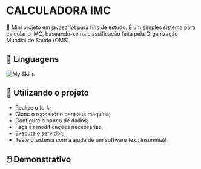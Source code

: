# CALCULADORA IMC
:bookmark: Mini projeto em javascript para fins de estudo. É um simples sistema para calcular o IMC, baseando-se na classificação feita pela Organização Mundial de Saúde (OMS).

## :wrench: Linguagens

![My Skills](https://skillicons.dev/icons?i=js)

## :pushpin: Utilizando o projeto

- Realize o fork;
- Clone o repositório para sua máquina;
- Configure o banco de dados;
- Faça as modificações necessárias;
- Execute o servidor;
- Teste o sistema com a ajuda de um software (ex.: Insomnia)!

## :computer_mouse: Demonstrativo
